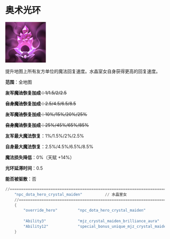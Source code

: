 # 奥术光环

![](game/resource/flash3/images/spellicons/mjz_crystal_maiden_brilliance_aura.png)

提升地图上所有友方单位的魔法回复速度。水晶室女自身获得更高的回复速度。

**范围**：全地图

~~**友军魔法恢复加成**：1/1.5/2/2.5~~

~~**自身魔法恢复加成**：2.5/4.5/6.5/8.5~~

~~**友军魔法恢复加成**：10%/15%/20%/25%~~

~~**自身魔法恢复加成**：25%/45%/65%/85%~~

**友军最大魔法恢复**：1%/1.5%/2%/2.5%

**自身最大魔法恢复**：2.5%/4.5%/6.5%/8.5%

**魔法损失降低**：0%（天赋 +14%）

**光环延滞时间**：0.5

**能否被驱散**：否





```lua
//=================================================================================================================
	"npc_dota_hero_crystal_maiden"			// 水晶室女
	//=================================================================================================================
	{
		"override_hero"			"npc_dota_hero_crystal_maiden"

		"Ability3"				"mjz_crystal_maiden_brilliance_aura"
		"Ability12"				"special_bonus_unique_mjz_crystal_maiden_brilliance_aura_mana"
	}
```


